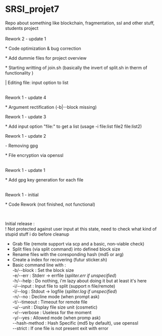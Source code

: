 # SRSI_projet7
Repo about something like blockchain, fragmentation, ssl and other stuff, students project<br>
<br>
 Rework 2 - update 1
  <p>* Code optimization & bug correction</p>
  <p>* Add dummie files for project overview</p>
  <p>* Starting writting of join.sh (basically the invert of split.sh in therm of functionality )</p>
  <p>| Editing file: input option to list </p>
  
<br>
 Rework 1 - update 4
  <p>* Argument rectification (-b|--block missing)</p>
  
 Rework 1 - update 3
  <p>* Add input option "file:" to get a list (usage -i file:list file2 file:list2) </p>

 Rework 1 - update 2
  <p>- Removing gpg </p>
  <p>* File encryption via openssl</p>
 <br>
 Rework 1 - update 1
  <p>* Add gpg key generation for each file</p>
 <br>
 Rework 1 - initial
  <p>* Code Rework (not finished, not functional)</p>
   <br>
 
 Initial release :<br>
  ! Not protected against user input at this state, need to check what kind of stupid stuff i do before cleanup<br>
  * Grab file (remote support via scp and a basic, non-viable check)<br>
  * Split files (via split command) into defined block size<br>
  * Rename files with the coresponding hash (md5 or arg)<br>
  * Create a index for recovering (futur sticker.sh)<br>
  * Basic command line with :<br>
      -b/--block    : Set the block size<br>
      -e/--err      : Stderr -> errfile (*spliter.err if unspecified*)<br>
      -h/--help     : Do nothing, i'm lazy about doing it but at least it's here<br>
      -i/--input    : Input file to split (support n file/remote)<br>
      -l/--log      : Stdout -> logfile (*spliter.log if unspecified*)<br>
      -n/--no       : Decline mode (when prompt ask)<br>
      -t/--timeout  : Timeout for remote file <br>
      -u/--unit     : Display file size unit (cosmetic)<br>
      -v/--verbose  : Useless for the moment<br>
      -y/--yes      : Allowed mode (when promp ask)<br>
      --hash-method : Hash Specific (md5 by default), use openssl<br>
      --strict      : If one file is not present exit with error<br>
